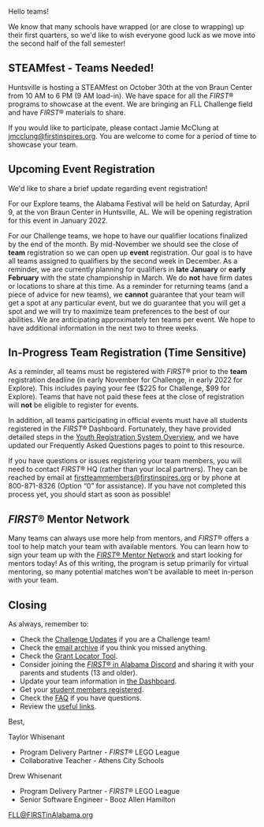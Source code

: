Hello teams!

We know that many schools have wrapped (or are close to wrapping) up their first quarters, so we'd like to wish everyone good luck as we move into the second half of the fall semester!


## STEAMfest - Teams Needed!

Huntsville is hosting a STEAMfest on October 30th at the von Braun Center from 10 AM to 6 PM (9 AM load-in).  We have space for all the *FIRST*&reg; programs to showcase at the event. We are bringing an FLL Challenge field and have *FIRST*&reg; materials to share. 

If you would like to participate, please contact Jamie McClung at jmcclung@firstinspires.org. You are welcome to come for a period of time to showcase your team.


## Upcoming Event Registration

We'd like to share a brief update regarding event registration!

For our Explore teams, the Alabama Festival will be held on Saturday, April 9, at the von Braun Center in Huntsville, AL. We will be opening registration for this event in January 2022.

For our Challenge teams, we hope to have our qualifier locations finalized by the end of the month. By mid-November we should see the close of **team** registration so we can open up **event** registration. Our goal is to have all teams assigned to qualifiers by the second week in December. As a reminder, we are currently planning for qualifiers in **late January** or **early February** with the state championship in March. We do **not** have firm dates or locations to share at this time. As a reminder for returning teams (and a piece of advice for new teams), we **cannot** guarantee that your team will get a spot at any particular event, but we do guarantee that you will get a spot and we will try to maximize team preferences to the best of our abilities. We are anticipating approximately ten teams per event. We hope to have additional information in the next two to three weeks.


## In-Progress Team Registration (**Time Sensitive**)

As a reminder, all teams must be registered with *FIRST*&reg; prior to the **team** registration deadline (in early November for Challenge, in early 2022 for Explore). This includes paying your fee (\$225 for Challenge, \$99 for Explore). Teams that have not paid these fees at the close of registration will **not** be eligible to register for events.

In addition, all teams participating in official events must have all students registered in the *FIRST*&reg; Dashboard. Fortunately, they have provided detailed steps in the [Youth Registration System Overview](https://www.firstinspires.org/resource-library/youth-registration-system), and we have updated our Frequently Asked Questions pages to point to this resource.

If you have questions or issues registering your team members, you will need to contact *FIRST*&reg; HQ (rather than your local partners). They can be reached by email at firstteammembers@firstinspires.org or by phone at 800-871-8326 (Option “0”  for assistance). If you have not completed this process yet, you should start as soon as possible!


## *FIRST*&reg; Mentor Network

Many teams can always use more help from mentors, and *FIRST*&reg; offers a tool to help match your team with available mentors. You can learn how to sign your team up with the [*FIRST*&reg; Mentor Network](https://info.firstinspires.org/mentor-network) and start looking for mentors today! As of this writing, the program is setup primarily for virtual mentoring, so many potential matches won't be available to meet in-person with your team.


## Closing

As always, remember to:
- Check the [Challenge Updates](https://firstinspiresst01.blob.core.windows.net/first-forward/fll-challenge/fll-challenge-cargo-connect-challenge-updates.pdf) if you are a Challenge team!
- Check the [email archive](https://github.com/drewwhis/first-in-alabama/tree/main/2021-2022/email-blasts) if you think you missed anything.
- Check the [Grant Locator Tool](https://www.firstinspires.org/robotics/team-grants).
- Consider joining the [*FIRST*&reg; in Alabama Discord](http://discord.gg/7eyJvm3) and sharing it with your parents and students (13 and older).
- Update your team information in [the Dashboard](https://my.firstinspires.org/Dashboard/).
- Get your [student members registered](https://www.firstinspires.org/resource-library/youth-registration-system).
- Check the [FAQ](https://github.com/drewwhis/first-in-alabama/wiki/Frequently-Asked-Questions) if you have questions.
- Review the [useful links](https://github.com/drewwhis/first-in-alabama/wiki/Useful-Links).

Best,

Taylor Whisenant
- Program Delivery Partner - *FIRST*&reg; LEGO League
- Collaborative Teacher - Athens City Schools

Drew Whisenant
- Program Delivery Partner - *FIRST*&reg; LEGO League
- Senior Software Engineer - Booz Allen Hamilton

FLL@FIRSTinAlabama.org